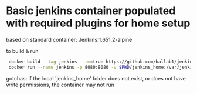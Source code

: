 # Basic jenkins container populated with required plugins for home setup

 based on standard container:  Jenkins:1.651.2-alpine

to build & run
```bash
 docker build --tag jenkins --rm=true https://github.com/ballab1/jenkins.git
 docker run --name jenkins -p 8080:8080 -v $PWD/jenkins_home:/var/jenkins_home -d jenkins:latest
```

gotchas:
  if the local 'jenkins_home' folder does not exist, or does not have write permissions, the container may not run
